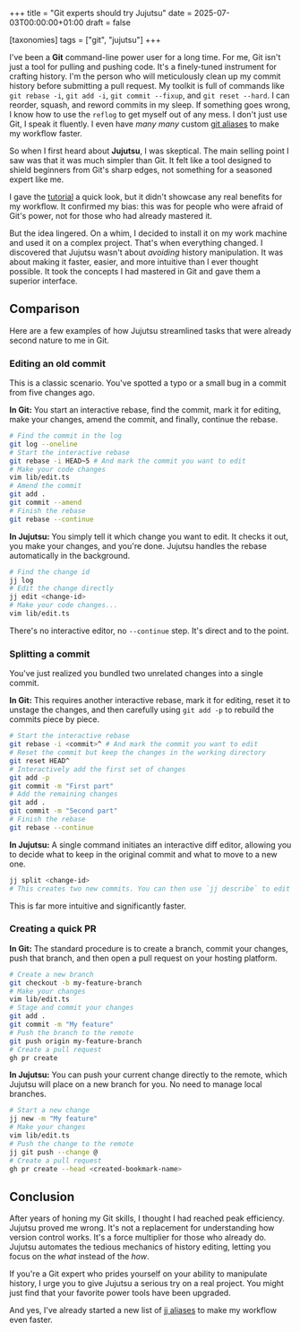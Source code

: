 +++
title = "Git experts should try Jujutsu"
date = 2025-07-03T00:00:00+01:00
draft = false

[taxonomies]
tags = ["git", "jujutsu"]
+++

I've been a **Git** command-line power user for a long time. For me, Git isn't just a tool for pulling and pushing code. It's a finely-tuned instrument for crafting history. I'm the person who will meticulously clean up my commit history before submitting a pull request. My toolkit is full of commands like `git rebase -i`, `git add -i`, `git commit --fixup`, and `git reset --hard`. I can reorder, squash, and reword commits in my sleep. If something goes wrong, I know how to use the `reflog` to get myself out of any mess. I don't just use Git, I speak it fluently. I even have *many many* custom [git aliases](https://gist.github.com/pksunkara/988716) to make my workflow faster.

So when I first heard about **Jujutsu**, I was skeptical. The main selling point I saw was that it was much simpler than Git. It felt like a tool designed to shield beginners from Git's sharp edges, not something for a seasoned expert like me.

I gave the [tutorial](https://steveklabnik.github.io/jujutsu-tutorial) a quick look, but it didn't showcase any real benefits for my workflow. It confirmed my bias: this was for people who were afraid of Git's power, not for those who had already mastered it.

But the idea lingered. On a whim, I decided to install it on my work machine and used it on a complex project. That's when everything changed. I discovered that Jujutsu wasn't about *avoiding* history manipulation. It was about making it faster, easier, and more intuitive than I ever thought possible. It took the concepts I had mastered in Git and gave them a superior interface.

## Comparison

Here are a few examples of how Jujutsu streamlined tasks that were already second nature to me in Git.

### Editing an old commit

This is a classic scenario. You've spotted a typo or a small bug in a commit from five changes ago.

**In Git:**
You start an interactive rebase, find the commit, mark it for editing, make your changes, amend the commit, and finally, continue the rebase.

```bash
# Find the commit in the log
git log --oneline
# Start the interactive rebase
git rebase -i HEAD~5 # And mark the commit you want to edit
# Make your code changes
vim lib/edit.ts
# Amend the commit
git add .
git commit --amend
# Finish the rebase
git rebase --continue
```

**In Jujutsu:**
You simply tell it which change you want to edit. It checks it out, you make your changes, and you're done. Jujutsu handles the rebase automatically in the background.

```bash
# Find the change id
jj log
# Edit the change directly
jj edit <change-id>
# Make your code changes...
vim lib/edit.ts
```

There's no interactive editor, no `--continue` step. It's direct and to the point.

### Splitting a commit

You've just realized you bundled two unrelated changes into a single commit.

**In Git:**
This requires another interactive rebase, mark it for editing, reset it to unstage the changes, and then carefully using `git add -p` to rebuild the commits piece by piece.

```bash
# Start the interactive rebase
git rebase -i <commit>^ # And mark the commit you want to edit
# Reset the commit but keep the changes in the working directory
git reset HEAD^
# Interactively add the first set of changes
git add -p
git commit -m "First part"
# Add the remaining changes
git add .
git commit -m "Second part"
# Finish the rebase
git rebase --continue
```

**In Jujutsu:**
A single command initiates an interactive diff editor, allowing you to decide what to keep in the original commit and what to move to a new one.

```bash
jj split <change-id>
# This creates two new commits. You can then use `jj describe` to edit the commit messages.
```

This is far more intuitive and significantly faster.

### Creating a quick PR

**In Git:**
The standard procedure is to create a branch, commit your changes, push that branch, and then open a pull request on your hosting platform.

```bash
# Create a new branch
git checkout -b my-feature-branch
# Make your changes
vim lib/edit.ts
# Stage and commit your changes
git add .
git commit -m "My feature"
# Push the branch to the remote
git push origin my-feature-branch
# Create a pull request
gh pr create
```

**In Jujutsu:**
You can push your current change directly to the remote, which Jujutsu will place on a new branch for you. No need to manage local branches.

```bash
# Start a new change
jj new -m "My feature"
# Make your changes
vim lib/edit.ts
# Push the change to the remote
jj git push --change @
# Create a pull request
gh pr create --head <created-bookmark-name>
```

## Conclusion

After years of honing my Git skills, I thought I had reached peak efficiency. Jujutsu proved me wrong. It's not a replacement for understanding how version control works. It's a force multiplier for those who already do. Jujutsu automates the tedious mechanics of history editing, letting you focus on the *what* instead of the *how*.

If you're a Git expert who prides yourself on your ability to manipulate history, I urge you to give Jujutsu a serious try on a real project. You might just find that your favorite power tools have been upgraded.

And yes, I've already started a new list of [jj aliases](https://gist.github.com/pksunkara/622bc04242d402c4e43c7328234fd01c) to make my workflow even faster.
